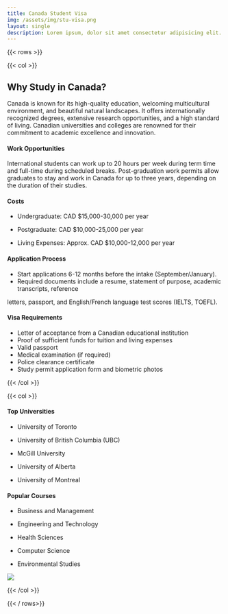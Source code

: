 ```yaml
---
title: Canada Student Visa
img: /assets/img/stu-visa.png
layout: single
description: Lorem ipsum, dolor sit amet consectetur adipisicing elit. Aliquid quasi similique totam, molestias necessitatibus rem dignissimos reprehenderit facilis laborum qui.
---
```


{{< rows  >}}

{{< col  >}}

## Why Study in Canada?

Canada is known for its high-quality education, welcoming multicultural environment, and
beautiful natural landscapes. It offers internationally recognized degrees, extensive research
opportunities, and a high standard of living. Canadian universities and colleges are renowned for
their commitment to academic excellence and innovation.

#### Work Opportunities

International students can work up to 20 hours per week during term time and full-time during
scheduled breaks. Post-graduation work permits allow graduates to stay and work in Canada for up
to three years, depending on the duration of their studies.

#### Costs

- Undergraduate: CAD $15,000-30,000 per year

- Postgraduate: CAD $10,000-25,000 per year

- Living Expenses: Approx. CAD $10,000-12,000 per year

#### Application Process

- Start applications 6-12 months before the intake (September/January).
- Required documents include a resume, statement of purpose, academic transcripts, reference

letters, passport, and English/French language test scores (IELTS, TOEFL).

#### Visa Requirements

- Letter of acceptance from a Canadian educational institution
- Proof of sufficient funds for tuition and living expenses
- Valid passport
- Medical examination (if required)
- Police clearance certificate
- Study permit application form and biometric photos

{{< /col  >}}

{{< col  >}}

#### Top Universities

- University of Toronto

- University of British Columbia (UBC)

- McGill University

- University of Alberta

- University of Montreal

#### Popular Courses

- Business and Management

- Engineering and Technology

- Health Sciences

- Computer Science

- Environmental Studies



![](https://images.unsplash.com/photo-1718567234257-d5fd9ae5544d?q=80&w=2080&auto=format&fit=crop&ixlib=rb-4.0.3&ixid=M3wxMjA3fDB8MHxwaG90by1wYWdlfHx8fGVufDB8fHx8fA%3D%3D)

{{< /col  >}}

{{< / rows>}}
